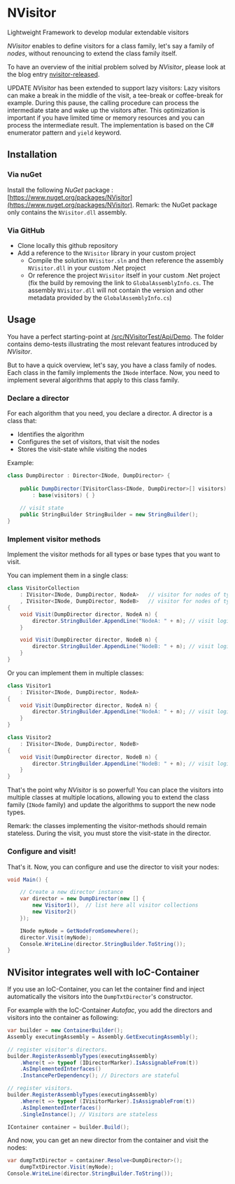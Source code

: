 NVisitor
========

Lightweight Framework to develop modular extendable visitors

*NVisitor* enables to define visitors for a class family, let's say a family of *nodes*, without renouncing to extend the class family itself.

To have an overview of the initial problem solved by *NVisitor*, please look at the blog entry [nvisitor-released](https://jeromerg.github.io/blog/2015/01/06/nvisitor-released/).

UPDATE
*NVisitor* has been extended to support lazy visitors: Lazy visitors can make a break in the middle of the visit, a tee-break or coffee-break for example. During this pause, the calling procedure can process the intermediate state and wake up the visitors after. This optimization is important if you have limited time or memory resources and you can process the intermediate result. The implementation is based on the C# enumerator pattern and `yield` keyword.

Installation
------------

### Via nuGet

Install the following *NuGet* package : [https://www.nuget.org/packages/NVisitor](https://www.nuget.org/packages/NVisitor).
Remark: the NuGet package only contains the `NVisitor.dll` assembly.

### Via GitHub
- Clone locally this github repository
- Add a reference to the `NVisitor` library in your custom project
    - Compile the solution `NVisitor.sln` and then reference the assembly `NVisitor.dll` in your custom .Net project
    - Or reference the project `NVisitor` itself in your custom .Net project (fix the build by removing the link to `GlobalAssemblyInfo.cs`. The assembly `NVisitor.dll` will not contain the version and other metadata provided by the `GlobalAssemblyInfo.cs`)

Usage
-----

You have a perfect starting-point at [/src/NVisitorTest/Api/Demo](https://github.com/jeromerg/NVisitor/tree/master/src/NVisitorTest/Api/Demo). The folder contains demo-tests illustrating the most relevant features introduced by *NVisitor*.

But to have a quick overview, let's say, you have a class family of nodes. Each class in the family implements the `INode` interface. 
Now, you need to implement several algorithms that apply to this class family.

### Declare a director

For each algorithm that you need, you declare a director. A director is a class that: 

- Identifies the algorithm
- Configures the set of visitors, that visit the nodes
- Stores the visit-state while visiting the nodes

Example:
```C# 
class DumpDirector : Director<INode, DumpDirector> {
    
    public DumpDirector(IVisitorClass<INode, DumpDirector>[] visitors) 
        : base(visitors) { }
    
    // visit state 
    public StringBuilder StringBuilder = new StringBuilder();
}
```

### Implement visitor methods

Implement the visitor methods for all types or base types that you want to visit. 

You can implement them in a single class:

```C# 
class VisitorCollection
    : IVisitor<INode, DumpDirector, NodeA>   // visitor for nodes of type NodeA or subclass
    , IVisitor<INode, DumpDirector, NodeB>   // visitor for nodes of type NodeB or subclass
{        
    void Visit(DumpDirector director, NodeA n) {
        director.StringBuilder.AppendLine("NodeA: " + n); // visit logic for NodeA
    }

    void Visit(DumpDirector director, NodeB n) {
        director.StringBuilder.AppendLine("NodeB: " + n); // visit logic for NodeB
    }
}
```

Or you can implement them in multiple classes:
```C# 
class Visitor1
    : IVisitor<INode, DumpDirector, NodeA>
{        
    void Visit(DumpDirector director, NodeA n) {
        director.StringBuilder.AppendLine("NodeA: " + n); // visit logic for NodeA
    }
}

class Visitor2
    : IVisitor<INode, DumpDirector, NodeB> 
{        
    void Visit(DumpDirector director, NodeB n) {
        director.StringBuilder.AppendLine("NodeB: " + n); // visit logic for NodeB
    }
}
```

That's the point why *NVisitor* is so powerful! You can place the visitors into multiple classes at multiple locations, allowing you to extend the class family (`INode` family) and update the algorithms to support the new node types.

Remark: the classes implementing the visitor-methods should remain stateless. During the visit, you must store the visit-state in the director. 

### Configure and visit!

That's it. Now, you can configure and use the director to visit your nodes:

```C# 
void Main() {

    // Create a new director instance
    var director = new DumpDirector(new [] {
        new Visitor1(),  // list here all visitor collections
        new Visitor2()
    });    

    INode myNode = GetNodeFromSomewhere();
    director.Visit(myNode);        
    Console.WriteLine(director.StringBuilder.ToString());    
}
```

NVisitor integrates well with IoC-Container
------------------------------

If you use an IoC-Container, you can let the container find and inject automatically the visitors into the `DumpTxtDirector`'s constructor. 

For example with the IoC-Container *Autofac*, you add the directors and visitors into the container as following:

```C# 
var builder = new ContainerBuilder();
Assembly executingAssembly = Assembly.GetExecutingAssembly();

// register visitor's directors. 
builder.RegisterAssemblyTypes(executingAssembly)
	.Where(t => typeof (IDirectorMarker).IsAssignableFrom(t))
	.AsImplementedInterfaces()
	.InstancePerDependency(); // Directors are stateful

// register visitors. 
builder.RegisterAssemblyTypes(executingAssembly)
	.Where(t => typeof (IVisitorMarker).IsAssignableFrom(t))
	.AsImplementedInterfaces()
	.SingleInstance(); // Visitors are stateless

IContainer container = builder.Build();
```

And now, you can get an new director from the container and visit the nodes:

```C# 
var dumpTxtDirector = container.Resolve<DumpDirector>();
    dumpTxtDirector.Visit(myNode);
Console.WriteLine(director.StringBuilder.ToString());    
```



